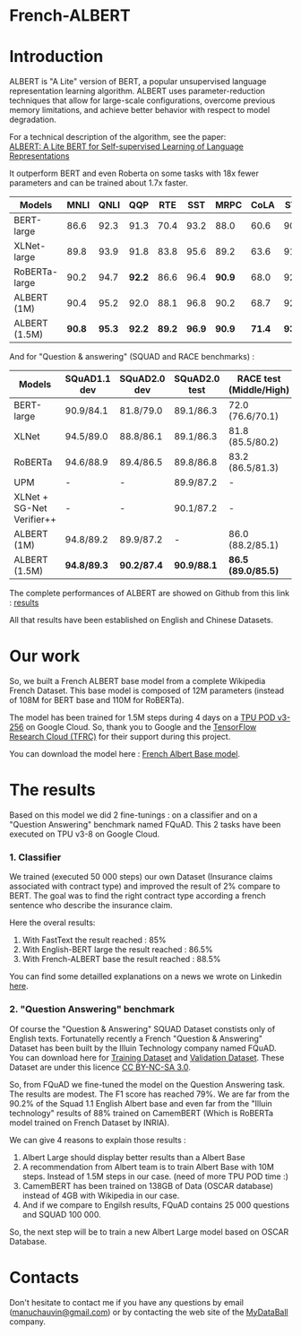 # French-ALBERT

Introduction
============

ALBERT is "A Lite" version of BERT, a popular unsupervised language representation learning algorithm. ALBERT uses parameter-reduction techniques that allow for large-scale configurations, overcome previous memory limitations, and achieve better behavior with respect to model degradation.

For a technical description of the algorithm, see the paper:  
[ALBERT: A Lite BERT for Self-supervised Learning of Language Representations](https://arxiv.org/abs/1909.11942)

It outperform BERT and even Roberta on some tasks with 18x fewer parameters and can be trained about 1.7x faster.

| Models            | MNLI     | QNLI     | QQP      | RTE      | SST      | MRPC     | CoLA     | STS      |
|-------------------|----------|----------|----------|----------|----------|----------|----------|----------|
| BERT-large        | 86.6     | 92.3     | 91.3     | 70.4     | 93.2     | 88.0     | 60.6     | 90.0     |
| XLNet-large       | 89.8     | 93.9     | 91.8     | 83.8     | 95.6     | 89.2     | 63.6     | 91.8     |
| RoBERTa-large     | 90.2     | 94.7     | **92.2** | 86.6     | 96.4     | **90.9** | 68.0     | 92.4     |
| ALBERT (1M)       | 90.4     | 95.2     | 92.0     | 88.1     | 96.8     | 90.2     | 68.7     | 92.7     |
| ALBERT (1.5M)     | **90.8** | **95.3** | **92.2** | **89.2** | **96.9** | **90.9** | **71.4** | **93.0** |

And for "Question & answering" (SQUAD and RACE benchmarks) :

|Models                    | SQuAD1.1 dev  | SQuAD2.0 dev  | SQuAD2.0 test | RACE test (Middle/High) |
|--------------------------|---------------|---------------|---------------|-------------------------|
|BERT-large                | 90.9/84.1     | 81.8/79.0     | 89.1/86.3     | 72.0 (76.6/70.1)        |
|XLNet                     | 94.5/89.0     | 88.8/86.1     | 89.1/86.3     | 81.8 (85.5/80.2)        |
|RoBERTa                   | 94.6/88.9     | 89.4/86.5     | 89.8/86.8     | 83.2 (86.5/81.3)        |
|UPM                       | -             | -             | 89.9/87.2     | -                       |
|XLNet + SG-Net Verifier++ | -             | -             | 90.1/87.2     | -                       |
|ALBERT (1M)               | 94.8/89.2     | 89.9/87.2     | -             | 86.0 (88.2/85.1)        |
|ALBERT (1.5M)             | **94.8/89.3** | **90.2/87.4** | **90.9/88.1** | **86.5 (89.0/85.5)**    |

The complete performances of ALBERT are showed on Github from this link : [results](https://github.com/google-research/albert#results)

All that results have been established on English and Chinese Datasets. 

Our work
========

So, we built a French ALBERT base model from a complete Wikipedia French Dataset. This base model is composed of 12M parameters (instead of 108M for BERT base and 110M for RoBERTa).

The model has been trained for 1.5M steps during 4 days on a [TPU POD v3-256](https://cloud.google.com/tpu/docs/types-zones) on Google Cloud. So, thank you to Google and the [TensorFlow Research Cloud (TFRC)](https://www.tensorflow.org/tfrc) for their support during this project.

You can download the model here : [French Albert Base model](https://storage.cloud.google.com/french_albert_base/french_albert_base.zip?authuser=1&hl=fr).

The results
===========

Based on this model we did 2 fine-tunings : on a classifier and on a "Question Answering" benchmark named FQuAD.
This 2 tasks have been executed on TPU v3-8 on Google Cloud.

### 1. Classifier

We trained (executed 50 000 steps) our own Dataset (Insurance claims associated with contract type) and improved the result of 2% compare to BERT. The goal was to find the right contract type according a french sentence who describe the insurance claim. 

Here the overal results:
1. With FastText the result reached : 85%
1. With English-BERT large the result reached : 86.5%
1. With French-ALBERT base the result reached : 88.5%

You can find some detailled explanations on a news we wrote on Linkedin [here](https://www.linkedin.com/pulse/un-exemple-de-cas-dusage-du-traitement-langage-naturel-chauvin/?trackingId=fmFsSTHhRnSJFAekFfhR%2Bw%3D%3D).  

### 2. "Question Answering" benchmark

Of course the "Question & Answering" SQUAD Dataset constists only of English texts. Fortunatelly recently a French "Question & Answering" Dataset has been built by the Illuin Technology company named FQuAD. You can download here for [Training Dataset](https://storage.googleapis.com/illuin/fquad/train.json.zip) and [Validation Dataset](https://storage.googleapis.com/illuin/fquad/valid.json.zip). These Dataset are under this licence [CC BY-NC-SA 3.0](https://creativecommons.org/licenses/by-nc-sa/3.0/fr/#).

So, from FQuAD we fine-tuned the model on the Question Answering task. The results are modest. The F1 score has reached 79%. We are far from the 90.2% of the Squad 1.1 English Albert base and even far from the "Illuin technology" results of 88% trained on CamemBERT (Which is RoBERTa model trained on French Dataset by INRIA).

We can give 4 reasons to explain those results :
1. Albert Large should display better results than a Albert Base
1. A recommendation from Albert team is to train Albert Base with 10M steps. Instead of 1.5M steps in our case. (need of more TPU POD time :)
1. CamemBERT has been trained on 138GB of Data (OSCAR database) instead of 4GB with Wikipedia in our case. 
1. And if we compare to Engilsh results, FQuAD contains 25 000 questions and SQUAD 100 000.  

So, the next step will be to train a new Albert Large model based on OSCAR Database. 

Contacts
========

Don't hesitate to contact me if you have any questions by email (manuchauvin@gmail.com) or by contacting the web site of the [MyDataBall](https://mydataball.com/fr/) company.
